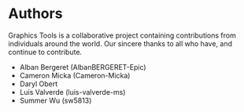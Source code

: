 # Authors

Graphics Tools is a collaborative project containing contributions from individuals around the world. Our sincere thanks to all who have, and continue to contribute.

- Alban Bergeret (AlbanBERGERET-Epic)
- Cameron Micka (Cameron-Micka)
- Daryl Obert
- Luis Valverde (luis-valverde-ms)
- Summer Wu (sw5813)
